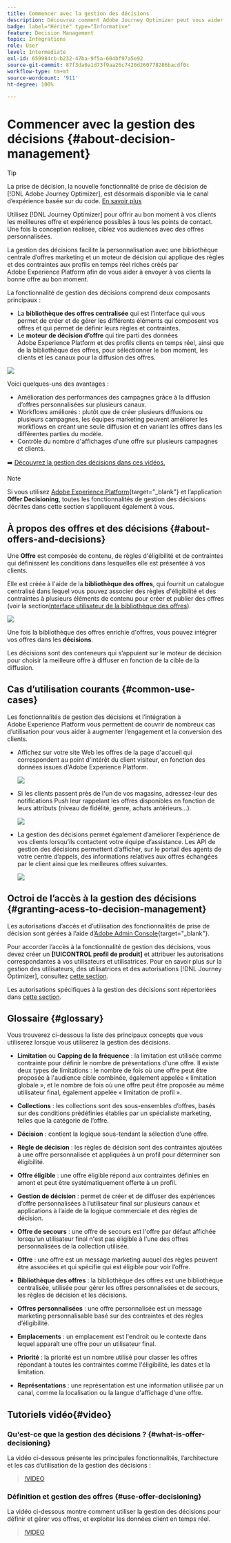 ```yaml
---
title: Commencer avec la gestion des décisions
description: Découvrez comment Adobe Journey Optimizer peut vous aider à envoyer à vos clients la bonne offre au bon moment
badge: label="Hérité" type="Informative"
feature: Decision Management
topic: Integrations
role: User
level: Intermediate
exl-id: 659984cb-b232-47ba-9f5a-604bf97a5e92
source-git-commit: 87f3da0a1d73f9aa26c7420d260778286bacdf0c
workflow-type: tm+mt
source-wordcount: '911'
ht-degree: 100%

---
```


# Commencer avec la gestion des décisions {#about-decision-management}

>[!TIP]
>
>La prise de décision, la nouvelle fonctionnalité de prise de décision de [!DNL Adobe Journey Optimizer], est désormais disponible via le canal d’expérience basée sur du code. [En savoir plus](../../experience-decisioning/gs-experience-decisioning.md)

Utilisez [!DNL Journey Optimizer] pour offrir au bon moment à vos clients les meilleures offre et expérience possibles à tous les points de contact. Une fois la conception réalisée, ciblez vos audiences avec des offres personnalisées.

La gestion des décisions facilite la personnalisation avec une bibliothèque centrale d’offres marketing et un moteur de décision qui applique des règles et des contraintes aux profils en temps réel riches créés par Adobe Experience Platform afin de vous aider à envoyer à vos clients la bonne offre au bon moment.

La fonctionnalité de gestion des décisions comprend deux composants principaux :

* La **bibliothèque des offres centralisée** qui est l’interface qui vous permet de créer et de gérer les différents éléments qui composent vos offres et qui permet de définir leurs règles et contraintes.
* Le **moteur de décision d’offre** qui tire parti des données Adobe Experience Platform et des profils clients en temps réel, ainsi que de la bibliothèque des offres, pour sélectionner le bon moment, les clients et les canaux pour la diffusion des offres.

![](../assets/architecture.png)

Voici quelques-uns des avantages :

* Amélioration des performances des campagnes grâce à la diffusion d’offres personnalisées sur plusieurs canaux.
* Workflows améliorés : plutôt que de créer plusieurs diffusions ou plusieurs campagnes, les équipes marketing peuvent améliorer les workflows en créant une seule diffusion et en variant les offres dans les différentes parties du modèle.
* Contrôle du nombre d&#39;affichages d&#39;une offre sur plusieurs campagnes et clients.

➡️ [Découvrez la gestion des décisions dans ces vidéos.](#video)

>[!NOTE]
>
>Si vous utilisez [Adobe Experience Platform](https://experienceleague.adobe.com/docs/experience-platform/landing/home.html?lang=fr){target="_blank"} et l’application **Offer Decisioning**, toutes les fonctionnalités de gestion des décisions décrites dans cette section s’appliquent également à vous.

## À propos des offres et des décisions {#about-offers-and-decisions}

Une **Offre** est composée de contenu, de règles d&#39;éligibilité et de contraintes qui définissent les conditions dans lesquelles elle est présentée à vos clients.

Elle est créée à l&#39;aide de la **bibliothèque des offres**, qui fournit un catalogue centralisé dans lequel vous pouvez associer des règles d&#39;éligibilité et des contraintes à plusieurs éléments de contenu pour créer et publier des offres (voir la section[Interface utilisateur de la bibliothèque des offres](../get-started/user-interface.md)).

![](../assets/offer_structure.png)

Une fois la bibliothèque des offres enrichie d&#39;offres, vous pouvez intégrer vos offres dans les **décisions**.

Les décisions sont des conteneurs qui s’appuient sur le moteur de décision pour choisir la meilleure offre à diffuser en fonction de la cible de la diffusion.

## Cas d’utilisation courants {#common-use-cases}

Les fonctionnalités de gestion des décisions et l’intégration à Adobe Experience Platform vous permettent de couvrir de nombreux cas d’utilisation pour vous aider à augmenter l’engagement et la conversion des clients.


* Affichez sur votre site Web les offres de la page d&#39;accueil qui correspondent au point d&#39;intérêt du client visiteur, en fonction des données issues d&#39;Adobe Experience Platform.

  ![](../assets/website.png)

* Si les clients passent près de l&#39;un de vos magasins, adressez-leur des notifications Push leur rappelant les offres disponibles en fonction de leurs attributs (niveau de fidélité, genre, achats antérieurs...).

  ![](../assets/push_sample.png)

* La gestion des décisions permet également d’améliorer l’expérience de vos clients lorsqu’ils contactent votre équipe d’assistance.
Les API de gestion des décisions permettent d’afficher, sur le portail des agents de votre centre d’appels, des informations relatives aux offres échangées par le client ainsi que les meilleures offres suivantes.


  ![](../../assets/do-not-localize/call-center.png)

## Octroi de l’accès à la gestion des décisions {#granting-acess-to-decision-management}

Les autorisations d’accès et d’utilisation des fonctionnalités de prise de décision sont gérées à l’aide d’[Adobe Admin Console](https://helpx.adobe.com/fr/enterprise/managing/user-guide.html){target="_blank"}.

Pour accorder l’accès à la fonctionnalité de gestion des décisions, vous devez créer un **[!UICONTROL profil de produit]** et attribuer les autorisations correspondantes à vos utilisateurs et utilisatrices. Pour en savoir plus sur la gestion des utilisateurs, des utilisatrices et des autorisations [!DNL Journey Optimizer], consultez [cette section](../../administration/permissions.md).

Les autorisations spécifiques à la gestion des décisions sont répertoriées dans [cette section](../../administration/high-low-permissions.md#decisions-permissions).

## Glossaire {#glossary}

Vous trouverez ci-dessous la liste des principaux concepts que vous utiliserez lorsque vous utiliserez la gestion des décisions.


* **Limitation** ou **Capping de la fréquence** : la limitation est utilisée comme contrainte pour définir le nombre de présentations d&#39;une offre. Il existe deux types de limitations : le nombre de fois où une offre peut être proposée à l&#39;audience cible combinée, également appelée « limitation globale », et le nombre de fois où une offre peut être proposée au même utilisateur final, également appelée « limitation de profil ».

* **Collections** : les collections sont des sous-ensembles d’offres, basés sur des conditions prédéfinies établies par un spécialiste marketing, telles que la catégorie de l’offre.

* **Décision** : contient la logique sous-tendant la sélection d’une offre.

* **Règle de décision** : les règles de décision sont des contraintes ajoutées à une offre personnalisée et appliquées à un profil pour déterminer son éligibilité.

* **Offre éligible** : une offre éligible répond aux contraintes définies en amont et peut être systématiquement offerte à un profil.

* **Gestion de décision** : permet de créer et de diffuser des expériences d’offre personnalisées à l’utilisateur final sur plusieurs canaux et applications à l’aide de la logique commerciale et des règles de décision.

* **Offre de secours** : une offre de secours est l&#39;offre par défaut affichée lorsqu&#39;un utilisateur final n&#39;est pas éligible à l&#39;une des offres personnalisées de la collection utilisée.

* **Offre** : une offre est un message marketing auquel des règles peuvent être associées et qui spécifie qui est éligible pour voir l’offre.

* **Bibliothèque des offres** : la bibliothèque des offres est une bibliothèque centralisée, utilisée pour gérer les offres personnalisées et de secours, les règles de décision et les décisions.

* **Offres personnalisées** : une offre personnalisée est un message marketing personnalisable basé sur des contraintes et des règles d’éligibilité.

* **Emplacements** : un emplacement est l&#39;endroit ou le contexte dans lequel apparaît une offre pour un utilisateur final.

* **Priorité** : la priorité est un nombre utilisé pour classer les offres répondant à toutes les contraintes comme l&#39;éligibilité, les dates et la limitation.

* **Représentations** : une représentation est une information utilisée par un canal, comme la localisation ou la langue d&#39;affichage d&#39;une offre.

## Tutoriels vidéo{#video}

### Qu&#39;est-ce que la gestion des décisions ?  {#what-is-offer-decisioning}

La vidéo ci-dessous présente les principales fonctionnalités, l’architecture et les cas d’utilisation de la gestion des décisions :


>[!VIDEO](https://video.tv.adobe.com/v/326961?quality=12&learn=on)

### Définition et gestion des offres {#use-offer-decisioning}

La vidéo ci-dessous montre comment utiliser la gestion des décisions pour définir et gérer vos offres, et exploiter les données client en temps réel.


>[!VIDEO](https://video.tv.adobe.com/v/326841?quality=12&learn=on)


